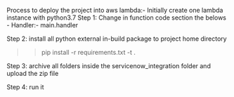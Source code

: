 Process to deploy the project into aws lambda:-
Initially create one lambda instance with python3.7 
Step 1: Change in function code section the belows -
 Handler:- main.handler

Step 2: install all python external in-build package to project home directory
 >> pip install -r requirements.txt -t .
 > 
Step 3: archive all folders inside the servicenow_integration folder and upload the zip file

Step 4: run it  

